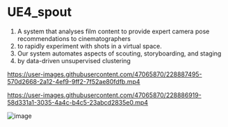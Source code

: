 # UE4_spout

1) A system that analyses film content to provide expert camera pose recommendations to cinematographers
2) to rapidly experiment with shots in a virtual space.
3) Our system automates aspects of scouting, storyboarding, and staging
4) by data-driven unsupervised clustering


https://user-images.githubusercontent.com/47065870/228887495-570d2668-2a12-4ef9-9ff2-7f52ae80fdfb.mp4





https://user-images.githubusercontent.com/47065870/228886919-58d331a1-3035-4a4c-b4c5-23abcd2835e0.mp4





![image](https://user-images.githubusercontent.com/47065870/173529959-979d7c57-848c-401d-bba6-292bdbf64a77.png)
